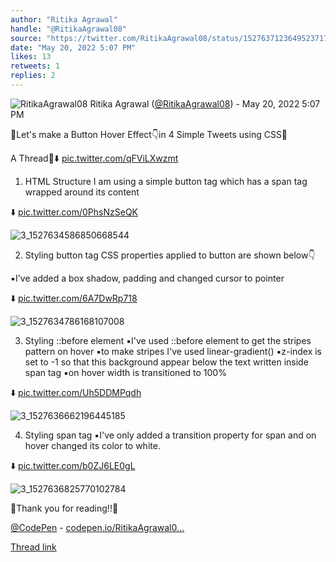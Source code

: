 ```yaml
---
author: "Ritika Agrawal"
handle: "@RitikaAgrawal08"
source: "https://twitter.com/RitikaAgrawal08/status/1527637123649523717"
date: "May 20, 2022 5:07 PM"
likes: 13
retweets: 1
replies: 2
---
```

![RitikaAgrawal08](https://pbs.twimg.com/profile_images/1536045260253515776/BNiSS_c1_normal.jpg)
Ritika Agrawal ([@RitikaAgrawal08](https://twitter.com/RitikaAgrawal08)) - May 20, 2022 5:07 PM

🔸Let's make a Button Hover Effect👇in 4 Simple Tweets using CSS🔸

A Thread🧵⬇️ [pic.twitter.com/qFViLXwzmt](https://twitter.com/RitikaAgrawal08/status/1527637123649523717/video/1)

1. HTML Structure
I am using a simple button tag which has a span tag wrapped around its content

⬇️ [pic.twitter.com/0PhsNzSeQK](https://twitter.com/RitikaAgrawal08/status/1527637131039911937/photo/1)

![3_1527634586850668544](https://pbs.twimg.com/media/FTM_kB_VsAAFtSr.jpg)

2. Styling button tag
CSS properties applied to button are shown below👇

▪️I've added a box shadow, padding and changed cursor to pointer

⬇️ [pic.twitter.com/6A7DwRp718](https://twitter.com/RitikaAgrawal08/status/1527637137394307074/photo/1)

![3_1527634786168107008](https://pbs.twimg.com/media/FTM_vogUcAAqFzo.jpg)

3. Styling ::before element
▪️I've used ::before element to get the stripes pattern on hover
▪️to make stripes I've used linear-gradient()
▪️z-index is set to -1 so that this background appear below the text written inside span tag
▪️on hover width is transitioned to 100%

⬇️ [pic.twitter.com/Uh5DDMPqdh](https://twitter.com/RitikaAgrawal08/status/1527637144394575872/photo/1)

![3_1527636662196445185](https://pbs.twimg.com/media/FTNBc1QVIAE511Z.jpg)

4. Styling span tag
▪️I've only added a transition property for span and on hover changed its color to white.

⬇️ [pic.twitter.com/b0ZJ6LE0gL](https://twitter.com/RitikaAgrawal08/status/1527637151440990209/photo/1)

![3_1527636825770102784](https://pbs.twimg.com/media/FTNBmWnVEAA4IDn.jpg)

🔸Thank you for reading!!🔸

[@CodePen](https://twitter.com/CodePen)  - [codepen.io/RitikaAgrawal0…](https://codepen.io/RitikaAgrawal08/full/bGLRWxW)

[Thread link](https://twitter.com/RitikaAgrawal08/status/1527637123649523717)